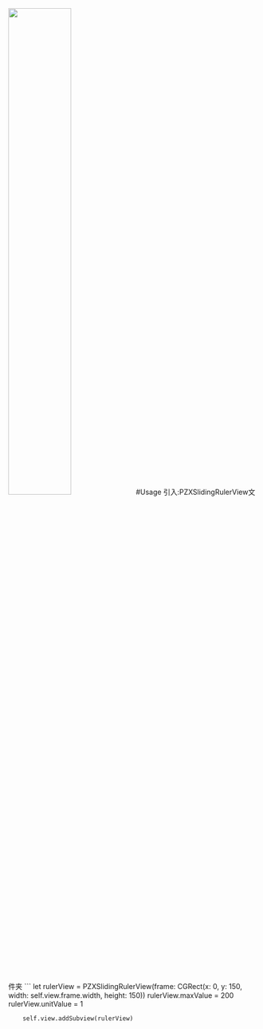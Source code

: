 <img src="https://github.com/user-attachments/assets/6034a9e0-d10e-48e5-b7c4-141b6f91b76d" width="50%">
#Usage
引入:PZXSlidingRulerView文件夹
```
        let rulerView = PZXSlidingRulerView(frame: CGRect(x: 0, y: 150, width: self.view.frame.width, height: 150))
        rulerView.maxValue = 200
        rulerView.unitValue = 1
        
        self.view.addSubview(rulerView)
```
